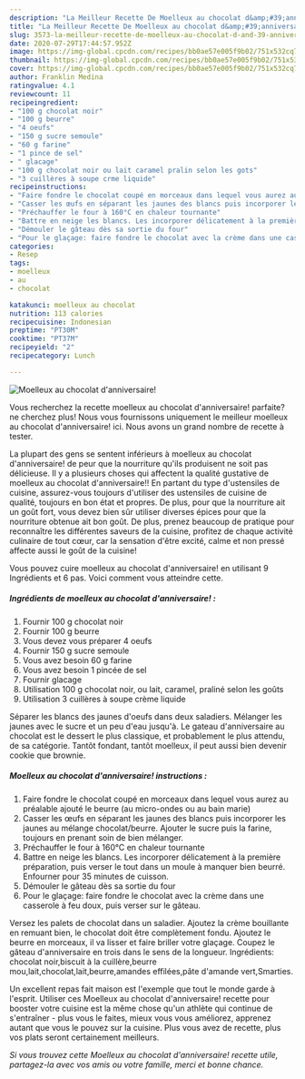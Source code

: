 ```yaml
---
description: "La Meilleur Recette De Moelleux au chocolat d&amp;#39;anniversaire!"
title: "La Meilleur Recette De Moelleux au chocolat d&amp;#39;anniversaire!"
slug: 3573-la-meilleur-recette-de-moelleux-au-chocolat-d-and-39-anniversaire
date: 2020-07-29T17:44:57.952Z
image: https://img-global.cpcdn.com/recipes/bb0ae57e005f9b02/751x532cq70/moelleux-au-chocolat-danniversaire-photo-principale-de-la-recette.jpg
thumbnail: https://img-global.cpcdn.com/recipes/bb0ae57e005f9b02/751x532cq70/moelleux-au-chocolat-danniversaire-photo-principale-de-la-recette.jpg
cover: https://img-global.cpcdn.com/recipes/bb0ae57e005f9b02/751x532cq70/moelleux-au-chocolat-danniversaire-photo-principale-de-la-recette.jpg
author: Franklin Medina
ratingvalue: 4.1
reviewcount: 11
recipeingredient:
- "100 g chocolat noir"
- "100 g beurre"
- "4 oeufs"
- "150 g sucre semoule"
- "60 g farine"
- "1 pince de sel"
- " glacage"
- "100 g chocolat noir ou lait caramel pralin selon les gots"
- "3 cuillères à soupe crme liquide"
recipeinstructions:
- "Faire fondre le chocolat coupé en morceaux dans lequel vous aurez au préalable ajouté le beurre (au micro-ondes ou au bain marie)"
- "Casser les œufs en séparant les jaunes des blancs puis incorporer les jaunes au mélange chocolat/beurre. Ajouter le sucre puis la farine, toujours en prenant soin de bien mélanger."
- "Préchauffer le four à 160°C en chaleur tournante"
- "Battre en neige les blancs. Les incorporer délicatement à la première préparation, puis verser le tout dans un moule à manquer bien beurré. Enfourner pour 35 minutes de cuisson."
- "Démouler le gâteau dès sa sortie du four"
- "Pour le glaçage: faire fondre le chocolat avec la crème dans une casserole à feu doux, puis verser sur le gâteau."
categories:
- Resep
tags:
- moelleux
- au
- chocolat

katakunci: moelleux au chocolat 
nutrition: 113 calories
recipecuisine: Indonesian
preptime: "PT30M"
cooktime: "PT37M"
recipeyield: "2"
recipecategory: Lunch

---
```



![Moelleux au chocolat d&#39;anniversaire!](https://img-global.cpcdn.com/recipes/bb0ae57e005f9b02/751x532cq70/moelleux-au-chocolat-danniversaire-photo-principale-de-la-recette.jpg)

Vous recherchez la recette moelleux au chocolat d&#39;anniversaire! parfaite? ne cherchez plus! Nous vous fournissons uniquement le meilleur moelleux au chocolat d&#39;anniversaire! ici. Nous avons un grand nombre de recette à tester.

La plupart des gens se sentent inférieurs à moelleux au chocolat d&#39;anniversaire! de peur que la nourriture qu'ils produisent ne soit pas délicieuse. Il y a plusieurs choses qui affectent la qualité gustative de moelleux au chocolat d&#39;anniversaire!! En partant du type d'ustensiles de cuisine, assurez-vous toujours d'utiliser des ustensiles de cuisine de qualité, toujours en bon état et propres. De plus, pour que la nourriture ait un goût fort, vous devez bien sûr utiliser diverses épices pour que la nourriture obtenue ait bon goût. De plus, prenez beaucoup de pratique pour reconnaître les différentes saveurs de la cuisine, profitez de chaque activité culinaire de tout cœur, car la sensation d'être excité, calme et non pressé affecte aussi le goût de la cuisine!

<!--inarticleads1-->

Vous pouvez cuire moelleux au chocolat d&#39;anniversaire! en utilisant 9 Ingrédients et 6 pas. Voici comment vous atteindre cette.

##### Ingrédients de moelleux au chocolat d&#39;anniversaire! :

1. Fournir 100 g chocolat noir
1. Fournir 100 g beurre
1. Vous devez vous préparer 4 oeufs
1. Fournir 150 g sucre semoule
1. Vous avez besoin 60 g farine
1. Vous avez besoin 1 pincée de sel
1. Fournir  glacage
1. Utilisation 100 g chocolat noir, ou lait, caramel, praliné selon les goûts
1. Utilisation 3 cuillères à soupe crème liquide


Séparer les blancs des jaunes d&#39;oeufs dans deux saladiers. Mélanger les jaunes avec le sucre et un peu d&#39;eau jusqu&#39;à. Le gateau d&#39;anniversaire au chocolat est le dessert le plus classique, et probablement le plus attendu, de sa catégorie. Tantôt fondant, tantôt moelleux, il peut aussi bien devenir cookie que brownie. 

<!--inarticleads2-->

##### Moelleux au chocolat d&#39;anniversaire! instructions :

1. Faire fondre le chocolat coupé en morceaux dans lequel vous aurez au préalable ajouté le beurre (au micro-ondes ou au bain marie)
1. Casser les œufs en séparant les jaunes des blancs puis incorporer les jaunes au mélange chocolat/beurre. Ajouter le sucre puis la farine, toujours en prenant soin de bien mélanger.
1. Préchauffer le four à 160°C en chaleur tournante
1. Battre en neige les blancs. Les incorporer délicatement à la première préparation, puis verser le tout dans un moule à manquer bien beurré. Enfourner pour 35 minutes de cuisson.
1. Démouler le gâteau dès sa sortie du four
1. Pour le glaçage: faire fondre le chocolat avec la crème dans une casserole à feu doux, puis verser sur le gâteau.


Versez les palets de chocolat dans un saladier. Ajoutez la crème bouillante en remuant bien, le chocolat doit être complètement fondu. Ajoutez le beurre en morceaux, il va lisser et faire briller votre glaçage. Coupez le gâteau d&#39;anniversaire en trois dans le sens de la longueur. Ingrédients: chocolat noir,biscuit à la cuillère,beurre mou,lait,chocolat,lait,beurre,amandes effilées,pâte d&#39;amande vert,Smarties. 

<!--inarticleads1-->

<p>
Un excellent repas fait maison est l'exemple que tout le monde garde à l'esprit. Utiliser ces Moelleux au chocolat d&#39;anniversaire! recette pour booster votre cuisine est la même chose qu'un athlète qui continue de s'entraîner - plus vous le faites, mieux vous vous améliorez, apprenez autant que vous le pouvez sur la cuisine. Plus vous avez de recette, plus vos plats seront certainement meilleurs.
</p>

<p>
<i>Si vous trouvez cette Moelleux au chocolat d&#39;anniversaire! recette utile, partagez-la avec vos amis ou votre famille, merci et bonne chance.</i>
</p>
